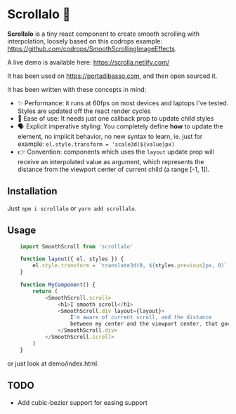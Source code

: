 # Scrollalo 🍭

**Scrollalo** is a tiny react component to create smooth scrolling with interpolation, loosely based on this codrops example: https://github.com/codrops/SmoothScrollingImageEffects. 

A live demo is available here: https://scrolla.netlify.com/

It has been used on https://portadibasso.com, and then open sourced it.

It has been written with these concepts in mind:

- ✨ Performance: it runs at 60fps on most devices and laptops I've tested. Styles are updated off the react render cycles
- 🎈 Ease of use: It needs just one callback prop to update child styles
- 🗣 Explicit imperative styling: You completely define **how** to update the element, no implicit behavior, no new syntax to learn, ie. just for example: `el.style.transform = 'scale3d(${value}px)`
- 👉 Convention: components which uses the `layout` update prop will receive an interpolated value as argument, which represents the distance from the viewport center of current child (a range [-1, 1]).

## Installation

Just `npm i scrollalo` or `yarn add scrollalo`.

## Usage
```javascript
    import SmoothScroll from 'scrollalo'

    function layout({ el, styles }) {
        el.style.transform = `translate3d(0, ${styles.previous}px, 0)`
    }

    function MyComponent() {
        return (
            <SmoothScroll.scroll>
                <h1>I smooth scroll</h1>
                <SmoothScroll.div layout={layout}>
                    I'm aware of current scroll, and the distance
                    between my center and the viewport center, that goes [-1, 1].
                </SmoothScroll.div>
            </SmoothScroll.scroll>
        )
    }
```
or just look at demo/index.html.


## TODO

- Add cubic-bezier support for easing support




